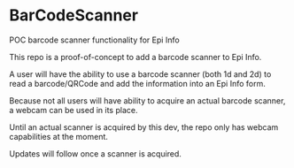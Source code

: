# BarCodeScanner
POC barcode scanner functionality for Epi Info

This repo is a proof-of-concept to add a barcode scanner to Epi Info.

A user will have the ability to use a barcode scanner (both 1d and 2d) to read a barcode/QRCode and add the information into an Epi Info form.

Because not all users will have ability to acquire an actual barcode scanner, a webcam can be used in its place.

Until an actual scanner is acquired by this dev, the repo only has webcam capabilities at the moment.

Updates will follow once a scanner is acquired.
